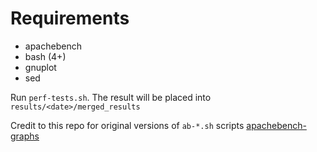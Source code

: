 # Requirements
* apachebench
* bash (4+)
* gnuplot
* sed


Run `perf-tests.sh`. The result will be placed into `results/<date>/merged_results`


Credit to this repo for original versions of `ab-*.sh` scripts [apachebench-graphs](https://github.com/juanluisbaptiste/apachebench-graphs/tree/master)
